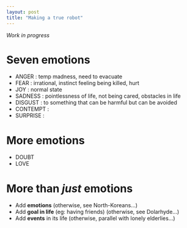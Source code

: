 ```yaml
---
layout: post
title: "Making a true robot"
---
```


*Work in progress*

# Seven emotions
- ANGER : temp madness, need to evacuate
- FEAR : irrational, instinct feeling being killed, hurt
- JOY : normal state
- SADNESS : pointlessness of life, not being cared, obstacles in life
- DISGUST : to something that can be harmful but can be avoided
- CONTEMPT : 
- SURPRISE :

# More emotions
- DOUBT
- LOVE

# More than *just* emotions
- Add **emotions** (otherwise, see North-Koreans...)
- Add **goal in life** (eg: having friends) (otherwise, see Dolarhyde...)
- Add **events** in its life (otherwise, parallel with lonely elderlies...)
